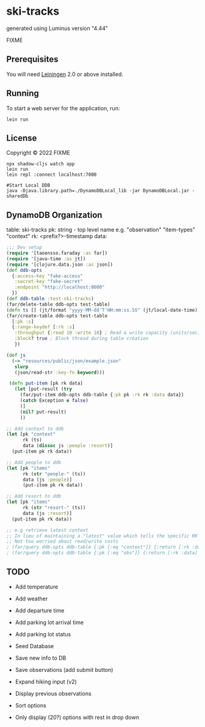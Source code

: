 # ski-tracks

generated using Luminus version "4.44"

FIXME

## Prerequisites

You will need [Leiningen][1] 2.0 or above installed.

[1]: https://github.com/technomancy/leiningen

## Running

To start a web server for the application, run:

    lein run

## License

Copyright © 2022 FIXME


```
npx shadow-cljs watch app
lein run
lein repl :connect localhost:7000

#Start Local DDB
java -Djava.library.path=./DynamoDBLocal_lib -jar DynamoDBLocal.jar -sharedDb
```

## DynamoDB Organization
table: ski-tracks
pk: string - top level name e.g. "observation" "item-types" "context"
rk: <prefix?>-timestamp
data: <map>

```clj
;;; Dev setup
(require '[taoensso.faraday :as far])
(require '[java-time :as jt])
(require '[clojure.data.json :as json])
(def ddb-opts
  {:access-key "fake-access"
   :secret-key "fake-secret"
   :endpoint "http://localhost:8000"
  })
(def ddb-table :test-ski-tracks)
(far/delete-table ddb-opts test-table)
(defn ts [] (jt/format "yyyy-MM-dd'T'HH:mm:ss.SS" (jt/local-date-time)))
(far/create-table ddb-opts test-table
  [:pk :s]
  {:range-keydef [:rk :s]
   :throughput {:read 10 :write 10} ; Read & write capacity (units/sec)
   :block? true ; Block thread during table creation
   })

(def js
  (-> "resources/public/json/example.json"
   slurp
   (json/read-str :key-fn keyword)))

 (defn put-item [pk rk data]
   (let [put-result (try
     (far/put-item ddb-opts ddb-table {:pk pk :rk rk :data data})
     (catch Exception e false)
     )]
     (nil? put-result)
     ))

;; Add context to ddb
(let [pk "context"
      rk (ts)
      data (dissoc js :people :resort)]
  (put-item pk rk data))

;; Add people to ddb
(let [pk "items"
      rk (str "people-" (ts))
      data (js :people)]
      (put-item pk rk data))

;; Add resort to ddb
(let [pk "items"
      rk (str "resort-" (ts))
      data (js :resort)]
  (put-item pk rk data))

;; e.g retrieve latest context
;; In lieu of maintaining a "latest" value which tells the specific RK to query
;; Not too worried about read/write costs
; (far/query ddb-opts ddb-table {:pk [:eq "context"]} {:return [:rk :data] :order :desc :limit 1})
; (far/query ddb-opts ddb-table {:pk [:eq "obs"]} {:return [:rk :data] :order :desc :limit 1})
```


## TODO
- Add temperature
- Add weather
- Add departure time
- Add parking lot arrival time
- Add parking lot status
- Seed Database

- Save new info to DB
- Save observations (add submit button)

- Expand hiking input (v2)
- Display previous observations
- Sort options
- Only display (20?) options with rest in drop down
